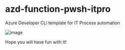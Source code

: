 # azd-function-pwsh-itpro
Azure Developer CLI template for IT Process automation

![image](https://user-images.githubusercontent.com/12873988/208253734-ac147a05-33bc-4295-a9ba-c03c4d42a94c.png)

Hope you will have fun with it!
